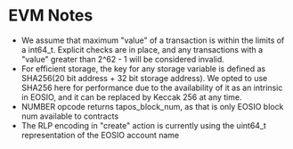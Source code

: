 # EVM Notes
- We assume that maximum "value" of a transaction is within the limits of a int64_t. Explicit checks are in place, and any transactions with a "value" greater than 2^62 - 1 will be considered invalid.
- For efficient storage, the key for any storage variable is defined as SHA256(20 bit address + 32 bit storage address). We opted to use SHA256 here for performance due to the availability of it as an intrinsic in EOSIO, and it can be replaced by Keccak 256 at any time.
- NUMBER opcode returns tapos_block_num, as that is only EOSIO block num available to contracts
- The RLP encoding in "create" action is currently using the uint64_t representation of the EOSIO account name